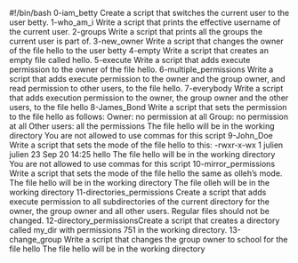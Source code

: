 #!/bin/bash
0-iam_betty Create a script that switches the current user to the user betty.
1-who_am_i Write a script that prints the effective username of the current user.
2-groups Write a script that prints all the groups the current user is part of.
3-new_owner Write a script that changes the owner of the file hello to the user betty
4-empty Write a script that creates an empty file called hello.
5-execute Write a script that adds execute permission to the owner of the file hello.
6-multiple_permissions Write a script that adds execute permission to the owner and the group owner, and read permission to other users, to the file hello.
7-everybody Write a script that adds execution permission to the owner, the group owner and the other users, to the file hello
8-James_Bond Write a script that sets the permission to the file hello as follows:
Owner: no permission at all
Group: no permission at all
Other users: all the permissions
The file hello will be in the working directory You are not allowed to use commas for this script
9-John_Doe Write a script that sets the mode of the file hello to this:
-rwxr-x-wx 1 julien julien 23 Sep 20 14:25 hello
The file hello will be in the working directory
You are not allowed to use commas for this script
10-mirror_permissions Write a script that sets the mode of the file hello the same as olleh’s mode.
The file hello will be in the working directory
The file olleh will be in the working directory
11-directories_permissions Create a script that adds execute permission to all subdirectories of the current directory for the owner, the group owner and all other users.
Regular files should not be changed.
12-directory_permissionsCreate a script that creates a directory called my_dir with permissions 751 in the working directory.
13-change_group Write a script that changes the group owner to school for the file hello
The file hello will be in the working directory
